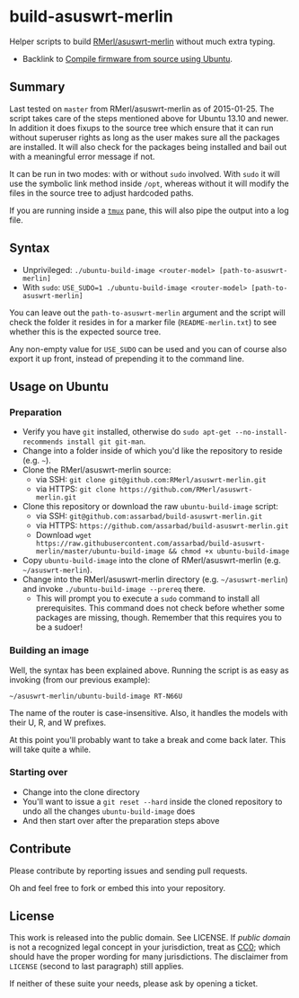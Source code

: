 # build-asuswrt-merlin

Helper scripts to build [RMerl/asuswrt-merlin](https://github.com/RMerl/asuswrt-merlin) without much extra typing.

* Backlink to [Compile firmware from source using Ubuntu](https://github.com/RMerl/asuswrt-merlin/wiki/Compile-Firmware-from-source-using-Ubuntu).

## Summary

Last tested on `master` from RMerl/asuswrt-merlin as of 2015-01-25. The script takes care of the steps mentioned above for Ubuntu 13.10 and newer. In addition it does fixups to the source tree which ensure that it can run without superuser rights as long as the user makes sure all the packages are installed. It will also check for the packages being installed and bail out with a meaningful error message if not.

It can be run in two modes: with or without `sudo` involved. With `sudo` it will use the symbolic link method inside `/opt`, whereas without it will modify the files in the source tree to adjust hardcoded paths.

If you are running inside a [`tmux`](http://tmux.sourceforge.net/) pane, this will also pipe the output into a log file.

## Syntax

* Unprivileged: `./ubuntu-build-image <router-model> [path-to-asuswrt-merlin]`
* With `sudo`: `USE_SUDO=1 ./ubuntu-build-image <router-model> [path-to-asuswrt-merlin]`

You can leave out the `path-to-asuswrt-merlin` argument and the script will check the folder it resides in for a marker file (`README-merlin.txt`) to see whether this is the expected source tree.

Any non-empty value for `USE_SUDO` can be used and you can of course also export it up front, instead of prepending it to the command line.

## Usage on Ubuntu

### Preparation

* Verify you have `git` installed, otherwise do `sudo apt-get --no-install-recommends install git git-man`.
* Change into a folder inside of which you'd like the repository to reside (e.g. `~`).
* Clone the RMerl/asuswrt-merlin source:
  * via SSH: `git clone git@github.com:RMerl/asuswrt-merlin.git`
  * via HTTPS: `git clone https://github.com/RMerl/asuswrt-merlin.git`
* Clone this repository or download the raw `ubuntu-build-image` script:
  * via SSH: `git@github.com:assarbad/build-asuswrt-merlin.git`
  * via HTTPS: `https://github.com/assarbad/build-asuswrt-merlin.git`
  * Download `wget https://raw.githubusercontent.com/assarbad/build-asuswrt-merlin/master/ubuntu-build-image && chmod +x ubuntu-build-image`
* Copy `ubuntu-build-image` into the clone of RMerl/asuswrt-merlin (e.g. `~/asuswrt-merlin`).
* Change into the RMerl/asuswrt-merlin directory (e.g. `~/asuswrt-merlin`) and invoke `./ubuntu-build-image --prereq` there.
  * This will prompt you to execute a `sudo` command to install all prerequisites. This command does not check before whether some packages are missing, though. Remember that this requires you to be a sudoer!

### Building an image

Well, the syntax has been explained above. Running the script is as easy as invoking (from our previous example):

    ~/asuswrt-merlin/ubuntu-build-image RT-N66U

The name of the router is case-insensitive. Also, it handles the models with their U, R, and W prefixes.

At this point you'll probably want to take a break and come back later. This will take quite a while.

### Starting over

* Change into the clone directory
* You'll want to issue a `git reset --hard` inside the cloned repository to undo all the changes `ubuntu-build-image` does
* And then start over after the preparation steps above

## Contribute

Please contribute by reporting issues and sending pull requests.

Oh and feel free to fork or embed this into your repository.

## License

This work is released into the public domain. See LICENSE. If _public domain_ is not a recognized legal concept in your jurisdiction, treat as [CC0](https://creativecommons.org/publicdomain/zero/1.0/); which should have the proper wording for many jurisdictions. The disclaimer from `LICENSE` (second to last paragraph) still applies.

If neither of these suite your needs, please ask by opening a ticket.

